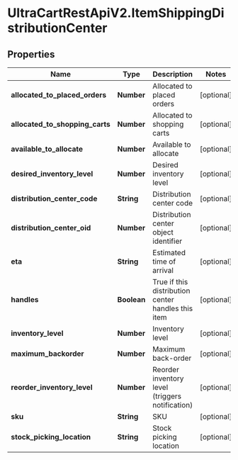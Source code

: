 # UltraCartRestApiV2.ItemShippingDistributionCenter

## Properties
Name | Type | Description | Notes
------------ | ------------- | ------------- | -------------
**allocated_to_placed_orders** | **Number** | Allocated to placed orders | [optional] 
**allocated_to_shopping_carts** | **Number** | Allocated to shopping carts | [optional] 
**available_to_allocate** | **Number** | Available to allocate | [optional] 
**desired_inventory_level** | **Number** | Desired inventory level | [optional] 
**distribution_center_code** | **String** | Distribution center code | [optional] 
**distribution_center_oid** | **Number** | Distribution center object identifier | [optional] 
**eta** | **String** | Estimated time of arrival | [optional] 
**handles** | **Boolean** | True if this distribution center handles this item | [optional] 
**inventory_level** | **Number** | Inventory level | [optional] 
**maximum_backorder** | **Number** | Maximum back-order | [optional] 
**reorder_inventory_level** | **Number** | Reorder inventory level (triggers notification) | [optional] 
**sku** | **String** | SKU | [optional] 
**stock_picking_location** | **String** | Stock picking location | [optional] 


